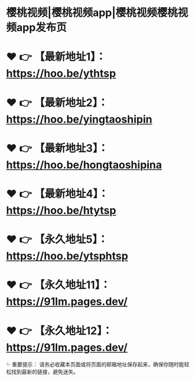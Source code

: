 # 樱桃视频|樱桃视频app|樱桃视频樱桃视频app发布页

# ❤️ 👉 【最新地址1】：https://hoo.be/ythtsp

# ❤️ 👉 【最新地址2】：https://hoo.be/yingtaoshipin

# ❤️ 👉 【最新地址3】：https://hoo.be/hongtaoshipina

# ❤️ 👉 【最新地址4】：https://hoo.be/htytsp

# ❤️ 👉 【永久地址5】：https://hoo.be/ytsphtsp

# ❤️ 👉 【永久地址11】：	https://91lm.pages.dev/

# ❤️ 👉 【永久地址12】：	https://91lm.pages.dev/


✨ 重要提示： 请务必收藏本页面或将页面的邮箱地址保存起来，确保你随时能轻松找到最新的链接，避免迷失。
